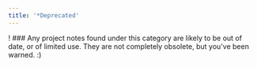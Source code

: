 ```yaml
---
title: '*Deprecated'
---
```


! ### Any project notes found under this category are likely to be out of date, or of limited use. They are not completely obsolete, but you've been warned. :)